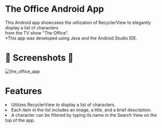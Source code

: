 <h1>The Office Android App</h1>

This Android app showcases the utilization of RecyclerView to elegantly display a list of characters 
<br> 
from the TV show "The Office".
<br>
*This app was developed using Java and the Android Studio IDE.

<h1>📸 Screenshots 📸</h1>

![the_office_app](https://github.com/Barsax22/TheOfficeApp/assets/136821039/2b469027-72d3-4b20-9c44-622e16d3a211)

<h1>Features</h1>

<li>Utilizes RecyclerView to display a list of characters.</li>
<li>Each item in the list includes an image, a title, and a brief description.</li>
<li>A character can be filtered by typing its name in the Search View on the top of the app.</li>
